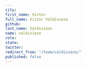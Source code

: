 ```yaml
---
city: 
first_name: Victor
full_name: Victor Valdiviezo
github: 
last_name: Valdiviezo
name: valdiviezo
role: 
state: 
twitter: 
redirect_from: "/team/valdiviezo/"
published: false
---
```


